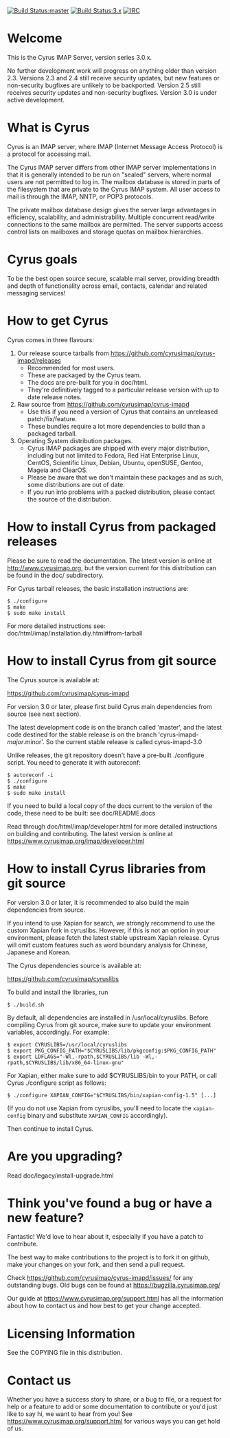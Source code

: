 [![Build Status:master](https://api.travis-ci.org/cyrusimap/cyrus-imapd.svg?branch=master)](https://travis-ci.org/cyrusimap/cyrus-imapd)
[![Build Status:3.x](https://api.travis-ci.org/cyrusimap/cyrus-imapd.svg?branch=cyrus-imapd-3.0)](https://travis-ci.org/cyrusimap/cyrus-imapd)
[![IRC](https://img.shields.io/badge/IRC-%23cyrus-1e72ff.svg?style=flat)](http://webchat.freenode.net/?channels=cyrus)


Welcome
=======

This is the Cyrus IMAP Server, version series 3.0.x.

No further development work will progress on anything older than version 2.3.
Versions 2.3 and 2.4 still receive security updates, but new features or
non-security bugfixes are unlikely to be backported.  Version 2.5 still
receives security updates and non-security bugfixes. Version 3.0 is under
active development.

What is Cyrus
=============

Cyrus is an IMAP server, where IMAP (Internet Message Access Protocol) 
is a protocol for accessing mail.

The Cyrus IMAP server differs from other IMAP server implementations in 
that it is generally intended to be run on "sealed" servers, where 
normal users are not permitted to log in. The mailbox database is stored 
in parts of the filesystem that are private to the Cyrus IMAP system. 
All user access to mail is through the IMAP, NNTP, or POP3 protocols. 

The private mailbox database design gives the server large advantages in 
efficiency, scalability, and administrability. Multiple concurrent 
read/write connections to the same mailbox are permitted. The server 
supports access control lists on mailboxes and storage quotas on mailbox 
hierarchies. 

Cyrus goals
===========

To be the best open source secure, scalable mail server, providing 
breadth and depth of functionality across email, contacts, calendar 
and related messaging services!

How to get Cyrus
================

Cyrus comes in three flavours: 

1. Our release source tarballs from https://github.com/cyrusimap/cyrus-imapd/releases
    * Recommended for most users.
    * These are packaged by the Cyrus team.
    * The docs are pre-built for you in doc/html.
    * They're definitively tagged to a particular release version with up to date release notes.
2. Raw source from https://github.com/cyrusimap/cyrus-imapd
    * Use this if you need a version of Cyrus that contains an unreleased patch/fix/feature.
    * These bundles require a lot more dependencies to build than a packaged tarball.
3. Operating System distribution packages.
    * Cyrus IMAP packages are shipped with every major distribution, including but not limited to Fedora, Red Hat Enterprise Linux, CentOS, Scientific Linux, Debian, Ubuntu, openSUSE, Gentoo, Mageia and ClearOS.
    * Please be aware that we don't maintain these packages and as such, some distributions are out of date.
    * If you run into problems with a packed distribution, please contact the source of the distribution.

How to install Cyrus from packaged releases
===============================================

Please be sure to read the documentation. The latest version is online 
at http://www.cyrusimap.org, but the version current for this 
distribution can be found in the doc/ subdirectory.

For Cyrus tarball releases, the basic installation instructions are:

    $ ./configure
    $ make
    $ sudo make install

For more detailed instructions see: doc/html/imap/installation.diy.html#from-tarball 

How to install Cyrus from git source
============================================

The Cyrus source is available at:

https://github.com/cyrusimap/cyrus-imapd

For version 3.0 or later, please first build Cyrus main dependencies
from source (see next section).

The latest development code is on the branch called 'master',
and the latest code destined for the stable release is on
the branch 'cyrus-imapd-$major.$minor'.  So the current
stable release is called cyrus-imapd-3.0

Unlike releases, the git repository doesn't have a pre-built
./configure script.  You need to generate it with autoreconf:

    $ autoreconf -i
    $ ./configure
    $ make
    $ sudo make install

If you need to build a local copy of the docs current to the version of the code, these need to be built: see doc/README.docs

Read through doc/html/imap/developer.html for more detailed instructions on building and contributing. The latest version is online at https://www.cyrusimap.org/imap/developer.html

How to install Cyrus libraries from git source
==============================================
For version 3.0 or later, it is recommended to also build the main
dependencies from source.

If you intend to use Xapian for search, we strongly recommend to use the
custom Xapian fork in cyruslibs. However, if this is not an option
in your environment, please fetch the latest stable upstream Xapian release.
Cyrus will omit custom features such as word boundary analysis for Chinese,
Japanese and Korean.

The Cyrus dependencies source is available at:

https://github.com/cyrusimap/cyruslibs

To build and install the libraries, run

    $ ./build.sh

By default, all dependencies are installed in /usr/local/cyruslibs.
Before compiling Cyrus from git source, make sure to update your environment
variables, accordingly. For example:

    $ export CYRUSLIBS=/usr/local/cyruslibs
    $ export PKG_CONFIG_PATH="$CYRUSLIBS/lib/pkgconfig:$PKG_CONFIG_PATH"
    $ export LDFLAGS="-Wl,-rpath,$CYRUSLIBS/lib -Wl,-rpath,$CYRUSLIBS/lib/x86_64-linux-gnu"

For Xapian, either make sure to add $CYRUSLIBS/bin to your PATH, or call
Cyrus ./configure script as follows:

    $ ./configure XAPIAN_CONFIG="$CYRUSLIBS/bin/xapian-config-1.5" [...]

(If you do not use Xapian from cyruslibs, you'll need to locate the
`xapian-config` binary and substitute `XAPIAN_CONFIG` accordingly).

Then continue to install Cyrus.

Are you upgrading?
==================

Read doc/legacy/install-upgrade.html

Think you've found a bug or have a new feature?
===============================================

Fantastic! We'd love to hear about it, especially if you have a patch to 
contribute. 

The best way to make contributions to the project is to fork
it on github, make your changes on your fork, and then send
a pull request.

Check https://github.com/cyrusimap/cyrus-imapd/issues/ for any 
outstanding bugs. Old bugs can be found at 
https://bugzilla.cyrusimap.org/ 

Our guide at https://www.cyrusimap.org/support.html has all the
information about how to contact us and how best to get your change accepted.

Licensing Information
=====================

See the COPYING file in this distribution.

Contact us
==========

Whether you have a success story to share, or a bug to file, or a 
request for help or a feature to add or some documentation to contribute 
or you'd just like to say hi, we want to hear from you! See 
https://www.cyrusimap.org/support.html for various ways you can get hold
of us. 


